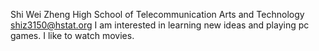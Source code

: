 Shi Wei Zheng
High School of Telecommunication Arts and Technology
shiz3150@hstat.org
I am interested in learning new ideas and playing pc games. I like to watch movies.